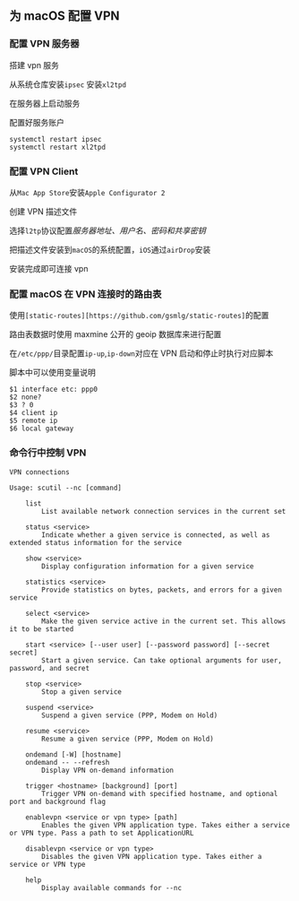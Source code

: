 ## 为 macOS 配置 VPN

### 配置 VPN 服务器

搭建 vpn 服务

从系统仓库安装`ipsec` 安装`xl2tpd`

在服务器上启动服务

配置好服务账户

```
systemctl restart ipsec
systemctl restart xl2tpd
```

### 配置 VPN Client

从`Mac App Store`安装`Apple Configurator 2`

创建 VPN 描述文件

选择`l2tp`协议配置*服务器地址、用户名、密码和共享密钥*

把描述文件安装到`macOS`的系统配置，`iOS`通过`airDrop`安装

安装完成即可连接 vpn

### 配置 macOS 在 VPN 连接时的路由表

使用`[static-routes][https://github.com/gsmlg/static-routes]`的配置

路由表数据时使用 maxmine 公开的 geoip 数据库来进行配置

在`/etc/ppp/`目录配置`ip-up`,`ip-down`对应在 VPN 启动和停止时执行对应脚本

脚本中可以使用变量说明

```
$1 interface etc: ppp0
$2 none?
$3 ? 0
$4 client ip
$5 remote ip
$6 local gateway
```

### 命令行中控制 VPN

```
VPN connections

Usage: scutil --nc [command]

	list
		List available network connection services in the current set

	status <service>
		Indicate whether a given service is connected, as well as extended status information for the service

	show <service>
		Display configuration information for a given service

	statistics <service>
		Provide statistics on bytes, packets, and errors for a given service

	select <service>
		Make the given service active in the current set. This allows it to be started

	start <service> [--user user] [--password password] [--secret secret]
		Start a given service. Can take optional arguments for user, password, and secret

	stop <service>
		Stop a given service

	suspend <service>
		Suspend a given service (PPP, Modem on Hold)

	resume <service>
		Resume a given service (PPP, Modem on Hold)

	ondemand [-W] [hostname]
	ondemand -- --refresh
		Display VPN on-demand information

	trigger <hostname> [background] [port]
		Trigger VPN on-demand with specified hostname, and optional port and background flag

	enablevpn <service or vpn type> [path]
		Enables the given VPN application type. Takes either a service or VPN type. Pass a path to set ApplicationURL

	disablevpn <service or vpn type>
		Disables the given VPN application type. Takes either a service or VPN type

	help
		Display available commands for --nc

```
